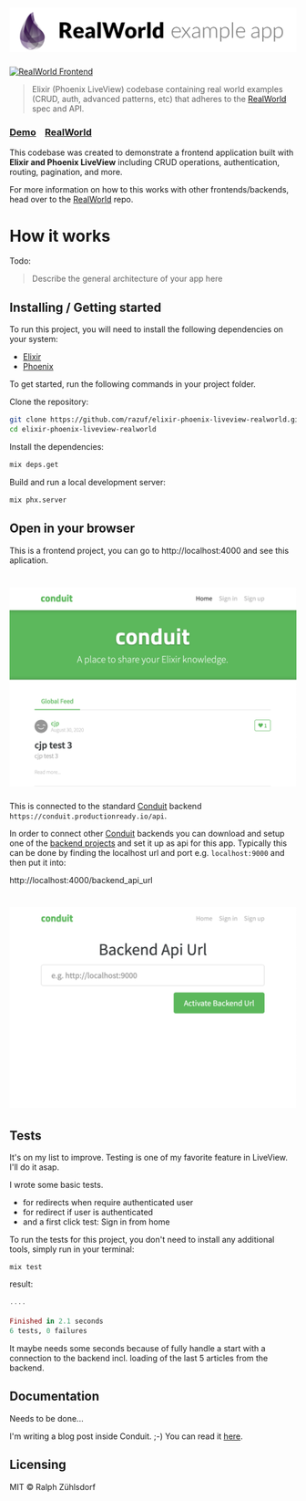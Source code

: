 # ![Elixir Phoenix LiveView Example App](logo.png)

[![RealWorld Frontend](https://img.shields.io/badge/realworld-frontend-%23783578.svg)](http://realworld.io)

> Elixir (Phoenix LiveView) codebase containing real world examples (CRUD, auth, advanced patterns, etc) that adheres to the [RealWorld](https://github.com/gothinkster/realworld-example-apps) spec and API.


### [Demo]()&nbsp;&nbsp;&nbsp;&nbsp;[RealWorld](https://github.com/gothinkster/realworld)


This codebase was created to demonstrate a frontend application built with **Elixir and Phoenix LiveView** including CRUD operations, authentication, routing, pagination, and more.

For more information on how to this works with other frontends/backends, head over to the [RealWorld](https://github.com/gothinkster/realworld) repo.


# How it works

Todo:
> Describe the general architecture of your app here

## Installing / Getting started

To run this project, you will need to install the following dependencies on your system:

* [Elixir](https://elixir-lang.org/install.html)
* [Phoenix](https://hexdocs.pm/phoenix/installation.html)

To get started, run the following commands in your project folder.

Clone the repository:

```sh
git clone https://github.com/razuf/elixir-phoenix-liveview-realworld.git
cd elixir-phoenix-liveview-realworld
```

Install the dependencies:

```sh
mix deps.get
```

Build and run a local development server:

```sh
mix phx.server
```


## Open in your browser

This is a frontend project, you can go to http://localhost:4000 and see this aplication. 

# ![Elixir Phoenix LiveView Example App](start.png)

This is connected to the standard [Conduit](https://demo.realworld.io/#/) backend `https://conduit.productionready.io/api`.

In order to connect other [Conduit](https://demo.realworld.io/#/) backends you can download and setup one of the [backend projects](https://demo.realworld.io/#/) and set it up as api for this app. Typically this can be done by finding the localhost url and port e.g. `localhost:9000` and then put it into:

http://localhost:4000/backend_api_url 

# ![Elixir Phoenix LiveView Example App](backend_api_url.png)


## Tests

It's on my list to improve. Testing is one of my favorite feature in LiveView. I'll do it asap.

I wrote some basic tests. 
- for redirects when require authenticated user
- for redirect if user is authenticated
- and a first click test: Sign in from home

To run the tests for this project, you don't need to install any additional tools, simply run in your terminal:

```shell
mix test
```

result:

```elixir
....

Finished in 2.1 seconds
6 tests, 0 failures
```
It maybe needs some seconds because of fully handle a start with a connection to the backend incl. loading of the last 5 articles from the backend.

## Documentation

Needs to be done... 

I'm writing a blog post inside Conduit. ;-) You can read it [here](https://realworld.gigalixirapp.com/article/frontend-with-elixir-phoenix-liveview-c9s0oh).

## Licensing

MIT © Ralph Zühlsdorf